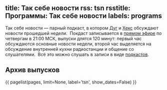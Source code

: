 title: Так себе новости
rss: tsn
rsstitle: Программы: Так себе новости
labels: programs
---
Так себе новости — парный подкаст, в котором [Дуг][] и [Хекс][] обсуждают
новости прошедшей недели.  Покдаст записывается в [прямом эфире][live] по
четвергам в 21:00 МСК, выпуски длятся 120 минут: первый час обсуждаются основные
новости недели, второй час выделяется на обсуждение внутренней кухни
радиостанции и общение со слушателями.  Всё это можно слушать в записи в виде
[подкастов][podcast].

[Дуг]: /guests/dugwin/
[Хекс]: /guests/umonkey
[live]: /live.html
[podcast]: /podcast.html


## Архив выпусков

{{ pagelist(pages, limit=None, label='tsn', show_dates=False) }}
